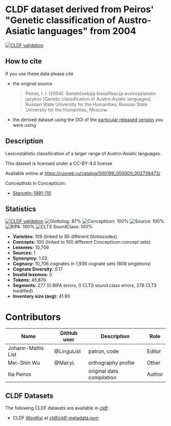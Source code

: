 # CLDF dataset derived from Peiros' "Genetic classification of Austro-Asiatic languages" from 2004

[![CLDF validation](https://github.com/lexibank/peirosaustroasiatic/workflows/CLDF-validation/badge.svg)](https://github.com/lexibank/peirosaustroasiatic/actions?query=workflow%3ACLDF-validation)

## How to cite

If you use these data please cite
- the original source
  > Peiros, I. I. (2004): Genetičeskaja klassifikacija avstroaziatskix jazykov [Genetic classification of Austro-Asiatic languages]. Russian State University for the Humanities, Russian State University for the Humanities, Moscow.
- the derived dataset using the DOI of the [particular released version](../../releases/) you were using

## Description


Lexicostatistic classification of a larger range of Austro-Asiatic languages.

This dataset is licensed under a CC-BY-4.0 license

Available online at https://rusneb.ru/catalog/000199_000009_002728473/


Conceptlists in Concepticon:
- [Starostin-1991-110](https://concepticon.clld.org/contributions/Starostin-1991-110)
## Statistics


[![CLDF validation](https://github.com/lexibank/peirosaustroasiatic/workflows/CLDF-validation/badge.svg)](https://github.com/lexibank/peirosaustroasiatic/actions?query=workflow%3ACLDF-validation)
![Glottolog: 87%](https://img.shields.io/badge/Glottolog-87%25-yellowgreen.svg "Glottolog: 87%")
![Concepticon: 100%](https://img.shields.io/badge/Concepticon-100%25-brightgreen.svg "Concepticon: 100%")
![Source: 100%](https://img.shields.io/badge/Source-100%25-brightgreen.svg "Source: 100%")
![BIPA: 100%](https://img.shields.io/badge/BIPA-100%25-brightgreen.svg "BIPA: 100%")
![CLTS SoundClass: 100%](https://img.shields.io/badge/CLTS%20SoundClass-100%25-brightgreen.svg "CLTS SoundClass: 100%")

- **Varieties:** 109 (linked to 85 different Glottocodes)
- **Concepts:** 100 (linked to 100 different Concepticon concept sets)
- **Lexemes:** 10,706
- **Sources:** 1
- **Synonymy:** 1.02
- **Cognacy:** 10,706 cognates in 1,936 cognate sets (808 singletons)
- **Cognate Diversity:** 0.17
- **Invalid lexemes:** 0
- **Tokens:** 45,870
- **Segments:** 277 (0 BIPA errors, 0 CLTS sound class errors, 278 CLTS modified)
- **Inventory size (avg):** 41.90

# Contributors

Name | GitHub user | Description | Role
 --- | --- | --- | ---
Johann-Mattis List | @LinguList | patron, code | Editor
Mei-Shin Wu | @MacyL | orthography profile | Other
Ilia Peiros | | original data compilation | Author




## CLDF Datasets

The following CLDF datasets are available in [cldf](cldf):

- CLDF [Wordlist](https://github.com/cldf/cldf/tree/master/modules/Wordlist) at [cldf/cldf-metadata.json](cldf/cldf-metadata.json)